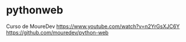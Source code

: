 # pythonweb
Curso de MoureDev
https://www.youtube.com/watch?v=n2YrGsXJC6Y
https://github.com/mouredev/python-web